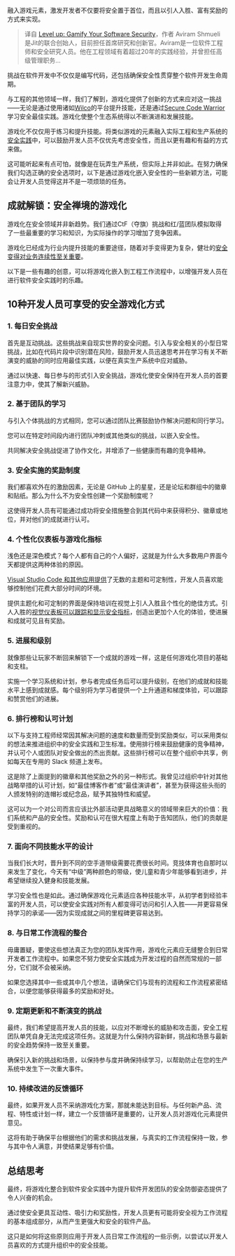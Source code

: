 <!--
title: 提升级别：软件安全的游戏化之道
cover: https://cdn.thenewstack.io/media/2024/01/ff69a46b-gaming2-1024x576.png
-->

融入游戏元素，激发开发者不仅要将安全置于首位，而且以引人入胜、富有奖励的方式来实现。

> 译自 [Level up: Gamify Your Software Security](https://thenewstack.io/level-up-gamify-your-software-security/)，作者 Aviram Shmueli 是Jit的联合创始人，目前担任首席研究和创新官。Aviram是一位软件工程师和安全研究人员。他在工程领域有着超过20年的实践经验，并曾担任高级管理职务...

挑战在软件开发中不仅仅是编写代码，还包括确保安全性贯穿整个软件开发生命周期。

与工程的其他领域一样，我们了解到，游戏化提供了创新的方式来应对这一挑战——无论是通过使用诸如[Wilco](https://www.trywilco.com/)的平台提升技能，还是通过[Secure Code Warrior](https://www.securecodewarrior.com/)学习安全最佳实践。游戏化使整个生态系统得以不断演进和发展技能。

游戏化不仅仅用于练习和提升技能。将类似游戏的元素融入实际工程和生产系统的[安全实践](https://thenewstack.io/security/)中，可以鼓励开发人员不仅优先考虑安全性，而且以更有趣和有益的方式来做。

这可能听起来有点可怕，就像是在玩弄生产系统，但实际上并非如此。在努力确保我们勾选正确的安全选项时，以下是通过游戏化嵌入安全性的一些新颖方法，可能会让开发人员觉得这并不是一项烦琐的任务。

## 成就解锁：安全禅境的游戏化

游戏化在安全领域并非新趋势。我们通过CtF（夺旗）挑战和红/蓝团队模拟取得了一些最重要的学习和知识，为实际操作的学习增加了竞争因素。

游戏化已经成为行业内提升技能的重要途径，随着对手变得更为复杂，健壮的[安全变得对业务连续性至关重要](https://thenewstack.io/to-support-business-continuity-address-your-api-security/)。

以下是一些有趣的创意，可以将游戏化嵌入到工程工作流程中，以增强开发人员在进行软件安全实践时的乐趣。

## 10种开发人员可享受的安全游戏化方式

### 1. 每日安全挑战

首先是互动挑战。这些挑战来自现实世界的安全问题。引入与安全相关的小型日常挑战，比如在代码片段中识别潜在风险，鼓励开发人员迅速思考并在学习有关不断演变的威胁的同时应用最佳实践，以便在真实生产系统中应对威胁。

通过以快速、每日参与的形式引入安全挑战，游戏化使安全保持在开发人员的首要注意力中，使其了解新兴威胁。

### 2. 基于团队的学习

与引入个体挑战的方式相同，您可以通过团队比赛鼓励协作解决问题和同行学习。

您可以在特定时间段内进行团队冲刺或其他类似的挑战，以嵌入安全性。

共同解决安全挑战促进了协作文化，并增添了一些健康而有趣的竞争精神。

### 3. 安全实施的奖励制度

我们都喜欢外在的激励因素，无论是 GitHub 上的星星，还是论坛和群组中的徽章和贴纸。那么为什么不为安全性创建一个奖励制度呢？

这使得开发人员有可能通过成功将安全措施整合到其代码中来获得积分、徽章或地位，并对他们的成就进行认可。

### 4. 个性化仪表板与游戏化指标

浅色还是深色模式？每个人都有自己的个人偏好，这就是为什么大多数用户界面今天都提供这两种体验的原因。

[Visual Studio Code 和其他应用提供](https://thenewstack.io/eclipse-theia-offers-a-true-open-source-alternative-to-visual-studio-code/)了无数的主题和可定制性，开发人员喜欢能够控制他们花费大部分时间的环境。

提供主题化和可定制的界面是保持培训在视觉上引人入胜且个性化的绝佳方式。引人入胜的[视觉仪表板可以跟踪和显示安全指标](https://thenewstack.io/from-developer-to-security-experience-in-a-cloud-native-world/)，创造出更加个人化的体验，使进展和成就可见且有奖励。

### 5. 进展和级别

就像那些让玩家不断回来解锁下一个成就的游戏一样，这是任何游戏化项目的基础和支柱。

实施一个学习系统和计划，参与者完成任务后可以提升级别，在他们的成就和技能水平上感到成就感。每个级别将为学习者提供一个上升通道和梯度体验，可以跟踪和赞赏他们的进展。

### 6. 排行榜和认可计划

以下与支持工程师经常因其解决问题的速度和数量而受到奖励类似，可以采用类似的想法来推进组织中的安全实践和卫生标准。使用排行榜来鼓励健康的竞争精神，并认可个人或团队对安全做出的杰出贡献。这些排行榜可以在整个组织中共享，例如每天在专用的 Slack 频道上发布。

这是除了上面提到的徽章和其他奖励之外的另一种形式。我曾见过组织中针对其他战略举措的认可计划，如“最佳博客作者”或“最佳演讲者”，甚至为获得这些头衔的人颁发特别的连帽衫或纪念品，赋予其独特性和威望。

这可以为一个对公司而言应该比外部活动更具战略意义的领域带来巨大的价值：我们系统和产品的安全性。奖励和认可在很大程度上有助于告知团队，他们的贡献是受到重视的。

### 7. 面向不同技能水平的设计

当我们长大时，晋升到不同的空手道带级需要花费很长时间。竞技体育也自那时以来发生了变化，今天有“中级”两种颜色的带级，使儿童和青少年能够看到进步，并希望继续投入健身和技能发展。

学习安全性也是如此。通过确保游戏化元素适应各种技能水平，从初学者到经验丰富的开发人员，可以使安全实践对所有人都变得可访问和引人入胜——并更容易保持学习的承诺——因为实现成就之间的里程碑更容易达到。

### 8. 与日常工作流程的整合

毋庸置疑，要使这些想法真正为您的团队发挥作用，游戏化元素应无缝整合到日常开发者工作流程中。如果您不努力使安全实践成为开发过程的自然而常规的一部分，它们就不会被采纳。

如果您选择其中一些或其中几个想法，请确保它们与现有的流程和工作流程紧密结合，以便您能够获得最多的奖励和好处。

### 9. 定期更新和不断演变的挑战

最终，我们希望提高开发人员的技能，以应对不断增长的威胁和攻击面，安全工程团队单凭自身无法完成这项任务。这就是为什么保持内容新鲜，挑战和场景与最新的安全趋势保持一致至关重要。

确保引入新的挑战和场景，以保持参与度并确保持续学习，以帮助防止在您的生产系统中发生下一次重大事件。

### 10. 持续改进的反馈循环

最终，如果开发人员不采纳游戏化方案，那就未能达到目标。与任何新产品、流程、特性或计划一样，建立一个反馈循环是重要的，让开发人员对游戏化元素提供意见。

这将有助于确保平台根据他们的需求和挑战发展，与真实的工作流程保持一致，参与其中令人满意，并使结果足够有价值。

## 总结思考

最终，将游戏化整合到软件安全实践中为提升软件开发团队的安全防御姿态提供了令人兴奋的机会。

通过使安全更具互动性、吸引力和奖励性，开发人员更有可能将安全视为工作流程的基本组成部分，从而产生更强大和安全的软件产品。

这只是如何将这些原则应用于开发人员日常工作流程的一些示例，以尝试以开发人员喜欢的方式提升组织中的安全技能。
